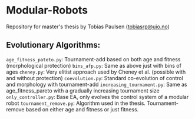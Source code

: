 # Modular-Robots
Repository for master's thesis by Tobias Paulsen (tobiasrp@uio.no)

## Evolutionary Algorithms:
``age_fitness_pateto.py``: Tournament-add based on both age and fitness (morphological protection)
``bins_afp.py``: Same as above just with bins of ages
``cheney.py``: Very elitist approach used by Cheney et al. (possible with and without protection)
``coevolution.py``: Standard co-evolution of control and morphology with tournament-add
``increasing_tournament.py``: Same as age_fitness_pareto with a gradually increasing tournament size
``only_controller.py``: Base EA, only evolves the control system of a modular robot
``tournament_remove.py``: Algorithm used in the thesis. Tournament-remove based on either age and fitness or just fitness.


